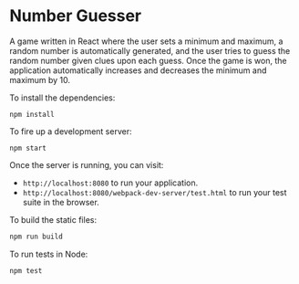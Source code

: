 # Number Guesser

A game written in React where the user sets a minimum and maximum, a random number is automatically generated, and the user tries to guess the random number given clues upon each guess.  Once the game is won, the application automatically increases and decreases the minimum and maximum by 10.

To install the dependencies:

```
npm install
```

To fire up a development server:

```
npm start
```

Once the server is running, you can visit:

* `http://localhost:8080` to run your application.
* `http://localhost:8080/webpack-dev-server/test.html` to run your test suite in the browser.

To build the static files:

```js
npm run build
```


To run tests in Node:

```js
npm test
```
